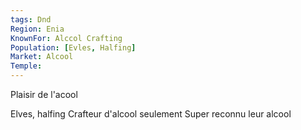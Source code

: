 ```yaml
---
tags: Dnd
Region: Enia
KnownFor: Alccol Crafting
Population: [Evles, Halfing]
Market: Alcool
Temple:
---
```


Plaisir de l'acool

Elves, halfing
Crafteur d'alcool seulement
Super reconnu leur alcool
